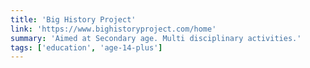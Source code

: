 ```yaml
---
title: 'Big History Project'
link: 'https://www.bighistoryproject.com/home'
summary: 'Aimed at Secondary age. Multi disciplinary activities.'
tags: ['education', 'age-14-plus']
---
```


